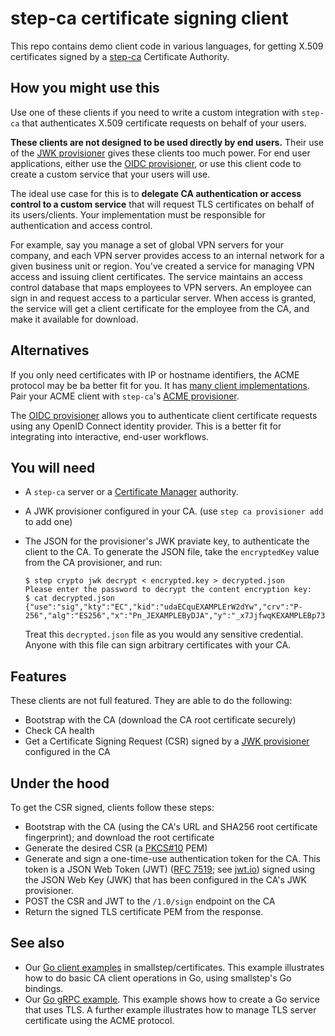 # step-ca certificate signing client

This repo contains demo client code in various languages, for getting X.509 certificates signed by a [step-ca](https://github.com/smallstep/certificates/) Certificate Authority.

## How you might use this

Use one of these clients if you need to write a custom integration with `step-ca` that authenticates X.509 certificate requests on behalf of your users.

**These clients are not designed to be used directly by end users.** Their use of the [JWK provisioner](https://smallstep.com/docs/step-ca/provisioners#jwk) gives these clients too much power. For end user applications, either use the [OIDC provisioner](https://smallstep.com/docs/step-ca/provisioners/#oauthoidc-single-sign-on), or use this client code to create a custom service that your users will use.

The ideal use case for this is to **delegate CA authentication or access control to a custom service** that will request TLS certificates on behalf of its users/clients.
Your implementation must be responsible for authentication and access control.

For example, say you manage a set of global VPN servers for your company, 
and each VPN server provides access to an internal network for a given business unit or region.
You've created a service for managing VPN access and issuing client certificates.
The service maintains an access control database that maps employees to VPN servers.
An employee can sign in and request access to a particular server.
When access is granted, the service will get a client certificate for the employee from the CA,
and make it available for download.

## Alternatives

If you only need certificates with IP or hostname identifiers, the ACME protocol may be ba better fit for you.
It has [many client implementations](https://letsencrypt.org/docs/client-options/).
Pair your ACME client with `step-ca`'s [ACME provisioner](https://smallstep.com/docs/step-ca/provisioners#acme).

The [OIDC provisioner](https://smallstep.com/docs/step-ca/provisioners/#oauthoidc-single-sign-on) allows you to authenticate client certificate requests using any OpenID Connect identity provider.
This is a better fit for integrating into interactive, end-user workflows.

## You will need

- A `step-ca` server or a [Certificate Manager](https://smallstep.com/certificate-manager/) authority.
- A JWK provisioner configured in your CA. (use `step ca provisioner add` to add one)
- The JSON for the provisioner's JWK praviate key, to authenticate the client to the CA. To generate the JSON file, take the `encryptedKey` value from the CA provisioner, and run:

  ```
  $ step crypto jwk decrypt < encrypted.key > decrypted.json
  Please enter the password to decrypt the content encryption key: 
  $ cat decrypted.json
  {"use":"sig","kty":"EC","kid":"udaECquEXAMPLErW2dYw","crv":"P-256","alg":"ES256","x":"Pn_JEXAMPLEByDJA","y":"_x7JjfwqKEXAMPLEBp73E","d":"u1_OZH1EXAMPLEXAL__bE6u0"}
  ```
  
  Treat this `decrypted.json` file as you would any sensitive credential. Anyone with this file can sign arbitrary certificates with your CA.

## Features

These clients are not full featured. They are able to do the following:
- Bootstrap with the CA (download the CA root certificate securely)
- Check CA health
- Get a Certificate Signing Request (CSR) signed by a [JWK provisioner](https://smallstep.com/docs/step-ca/provisioners#jwk) configured in the CA

## Under the hood

To get the CSR signed, clients follow these steps:
- Bootstrap with the CA (using the CA's URL and SHA256 root certificate fingerprint); and download the root certificate
- Generate the desired CSR (a [PKCS#10](https://www.rfc-editor.org/rfc/rfc2986#section-4.2) PEM)
- Generate and sign a one-time-use authentication token for the CA. This token is a JSON Web Token (JWT) ([RFC 7519](https://datatracker.ietf.org/doc/html/rfc7519); see [jwt.io](https://jwt.io/)) signed using the JSON Web Key (JWK) that has been configured in the CA's JWK provisioner.
- POST the CSR and JWT to the `/1.0/sign` endpoint on the CA
- Return the signed TLS certificate PEM from the response.

## See also

- Our [Go client examples](https://github.com/smallstep/certificates/tree/master/examples) in smallstep/certificates. This example illustrates how to do basic CA client operations in Go, using smallstep's Go bindings.
- Our [Go gRPC example](https://github.com/smallstep/go-grpc-example). This example shows how to create a Go service that uses TLS. A further example illustrates how to manage TLS server certificate using the ACME protocol.
